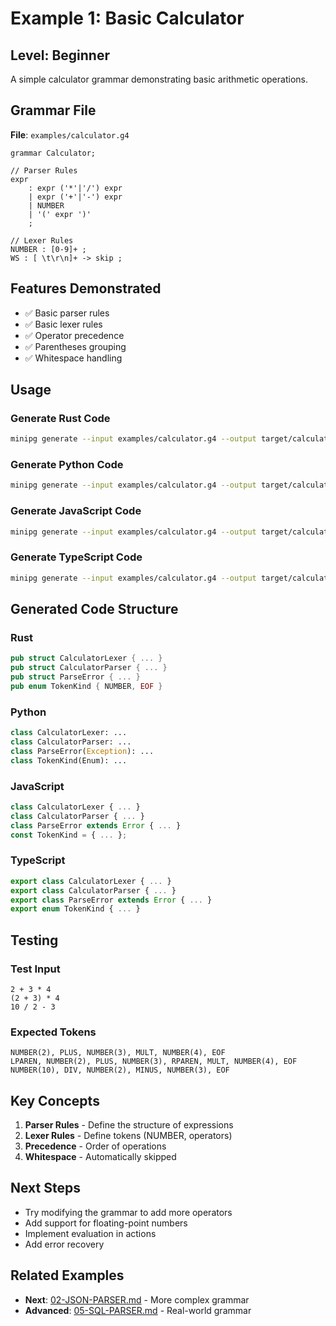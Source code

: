 # Example 1: Basic Calculator

## Level: Beginner

A simple calculator grammar demonstrating basic arithmetic operations.

## Grammar File

**File**: `examples/calculator.g4`

```antlr4
grammar Calculator;

// Parser Rules
expr
    : expr ('*'|'/') expr
    | expr ('+'|'-') expr
    | NUMBER
    | '(' expr ')'
    ;

// Lexer Rules
NUMBER : [0-9]+ ;
WS : [ \t\r\n]+ -> skip ;
```

## Features Demonstrated

- ✅ Basic parser rules
- ✅ Basic lexer rules
- ✅ Operator precedence
- ✅ Parentheses grouping
- ✅ Whitespace handling

## Usage

### Generate Rust Code
```bash
minipg generate --input examples/calculator.g4 --output target/calculator.rs --language rust
```

### Generate Python Code
```bash
minipg generate --input examples/calculator.g4 --output target/calculator.py --language python
```

### Generate JavaScript Code
```bash
minipg generate --input examples/calculator.g4 --output target/calculator.js --language javascript
```

### Generate TypeScript Code
```bash
minipg generate --input examples/calculator.g4 --output target/calculator.ts --language typescript
```

## Generated Code Structure

### Rust
```rust
pub struct CalculatorLexer { ... }
pub struct CalculatorParser { ... }
pub struct ParseError { ... }
pub enum TokenKind { NUMBER, EOF }
```

### Python
```python
class CalculatorLexer: ...
class CalculatorParser: ...
class ParseError(Exception): ...
class TokenKind(Enum): ...
```

### JavaScript
```javascript
class CalculatorLexer { ... }
class CalculatorParser { ... }
class ParseError extends Error { ... }
const TokenKind = { ... };
```

### TypeScript
```typescript
export class CalculatorLexer { ... }
export class CalculatorParser { ... }
export class ParseError extends Error { ... }
export enum TokenKind { ... }
```

## Testing

### Test Input
```
2 + 3 * 4
(2 + 3) * 4
10 / 2 - 3
```

### Expected Tokens
```
NUMBER(2), PLUS, NUMBER(3), MULT, NUMBER(4), EOF
LPAREN, NUMBER(2), PLUS, NUMBER(3), RPAREN, MULT, NUMBER(4), EOF
NUMBER(10), DIV, NUMBER(2), MINUS, NUMBER(3), EOF
```

## Key Concepts

1. **Parser Rules** - Define the structure of expressions
2. **Lexer Rules** - Define tokens (NUMBER, operators)
3. **Precedence** - Order of operations
4. **Whitespace** - Automatically skipped

## Next Steps

- Try modifying the grammar to add more operators
- Add support for floating-point numbers
- Implement evaluation in actions
- Add error recovery

## Related Examples

- **Next**: [02-JSON-PARSER.md](02-JSON-PARSER.md) - More complex grammar
- **Advanced**: [05-SQL-PARSER.md](05-SQL-PARSER.md) - Real-world grammar
